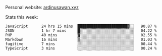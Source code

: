 Personal website: [ardinusawan.xyz](https://ardinusawan.xyz)

Stats this week:
<!--START_SECTION:waka-->

```text
JavaScript      24 hrs 15 mins  ██████████████████████▓░░   90.87 %
JSON            1 hr 7 mins     █░░░░░░░░░░░░░░░░░░░░░░░░   04.22 %
PHP             40 mins         ▓░░░░░░░░░░░░░░░░░░░░░░░░   02.55 %
Markdown        16 mins         ▒░░░░░░░░░░░░░░░░░░░░░░░░   01.03 %
fugitive        7 mins          ░░░░░░░░░░░░░░░░░░░░░░░░░   00.44 %
TypeScript      3 mins          ░░░░░░░░░░░░░░░░░░░░░░░░░   00.24 %
```

<!--END_SECTION:waka-->
